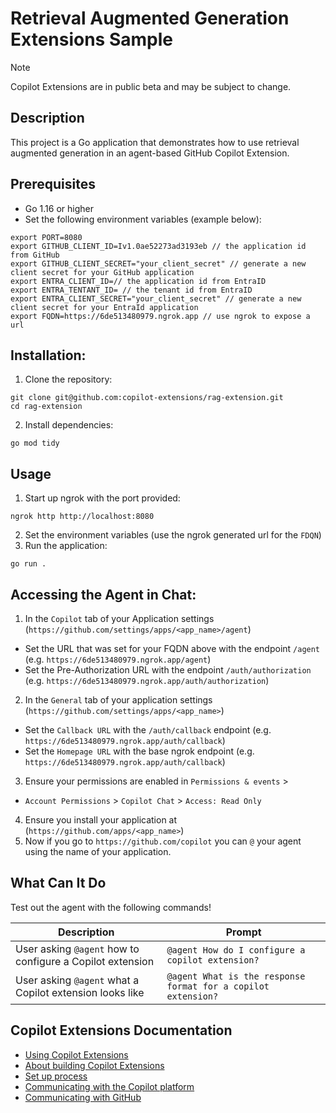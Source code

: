 # Retrieval Augmented Generation Extensions Sample

> [!NOTE]
> Copilot Extensions are in public beta and may be subject to change.

## Description
This project is a Go application that demonstrates how to use retrieval augmented generation in an agent-based GitHub Copilot Extension.

## Prerequisites

- Go 1.16 or higher
- Set the following environment variables (example below):

```
export PORT=8080
export GITHUB_CLIENT_ID=Iv1.0ae52273ad3193eb // the application id from GitHub
export GITHUB_CLIENT_SECRET="your_client_secret" // generate a new client secret for your GitHub application
export ENTRA_CLIENT_ID=// the application id from EntraID
export ENTRA_TENTANT_ID= // the tenant id from EntraID
export ENTRA_CLIENT_SECRET="your_client_secret" // generate a new client secret for your EntraId application
export FQDN=https://6de513480979.ngrok.app // use ngrok to expose a url
```

## Installation:
1. Clone the repository: 

```
git clone git@github.com:copilot-extensions/rag-extension.git
cd rag-extension
```

2. Install dependencies:

```
go mod tidy
```

## Usage

1. Start up ngrok with the port provided:

```
ngrok http http://localhost:8080
```

2. Set the environment variables (use the ngrok generated url for the `FDQN`)
3. Run the application:

```
go run .
```

## Accessing the Agent in Chat:

1. In the `Copilot` tab of your Application settings (`https://github.com/settings/apps/<app_name>/agent`)
- Set the URL that was set for your FQDN above with the endpoint `/agent` (e.g. `https://6de513480979.ngrok.app/agent`)
- Set the Pre-Authorization URL with the endpoint `/auth/authorization` (e.g. `https://6de513480979.ngrok.app/auth/authorization`)
2. In the `General` tab of your application settings (`https://github.com/settings/apps/<app_name>`)
- Set the `Callback URL` with the `/auth/callback` endpoint (e.g. `https://6de513480979.ngrok.app/auth/callback`)
- Set the `Homepage URL` with the base ngrok endpoint (e.g. `https://6de513480979.ngrok.app/auth/callback`)
3. Ensure your permissions are enabled in `Permissions & events` > 
- `Account Permissions` > `Copilot Chat` > `Access: Read Only`
4. Ensure you install your application at (`https://github.com/apps/<app_name>`)
5. Now if you go to `https://github.com/copilot` you can `@` your agent using the name of your application.

## What Can It Do

Test out the agent with the following commands!

| Description | Prompt |
| --- |--- |
| User asking `@agent` how to configure a Copilot extension | `@agent How do I configure a copilot extension?` |
| User asking `@agent` what a Copilot extension looks like | `@agent What is the response format for a copilot extension?` |

## Copilot Extensions Documentation
- [Using Copilot Extensions](https://docs.github.com/en/copilot/using-github-copilot/using-extensions-to-integrate-external-tools-with-copilot-chat)
- [About building Copilot Extensions](https://docs.github.com/en/copilot/building-copilot-extensions/about-building-copilot-extensions)
- [Set up process](https://docs.github.com/en/copilot/building-copilot-extensions/setting-up-copilot-extensions)
- [Communicating with the Copilot platform](https://docs.github.com/en/copilot/building-copilot-extensions/building-a-copilot-agent-for-your-copilot-extension/configuring-your-copilot-agent-to-communicate-with-the-copilot-platform)
- [Communicating with GitHub](https://docs.github.com/en/copilot/building-copilot-extensions/building-a-copilot-agent-for-your-copilot-extension/configuring-your-copilot-agent-to-communicate-with-github)
